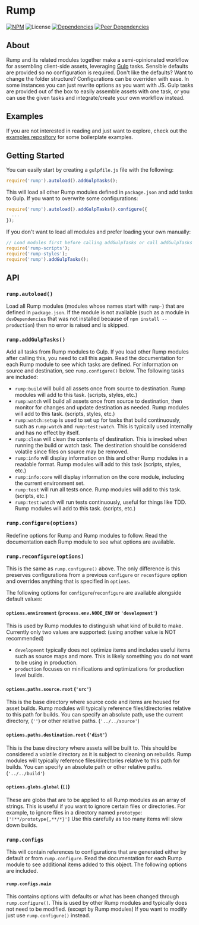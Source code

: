 # Rump
[![NPM](http://img.shields.io/npm/v/rump.svg?style=flat-square)](https://www.npmjs.org/package/rump)
![License](http://img.shields.io/npm/l/rump.svg?style=flat-square)
[![Dependencies](http://img.shields.io/david/rumps/rump.svg?style=flat-square)](https://david-dm.org/rumps/rump)
[![Peer Dependencies](http://img.shields.io/david/peer/rumps/rump.svg?style=flat-square)](https://david-dm.org/rumps/rump#info=peerDependencies)


## About
Rump and its related modules together make a semi-opinionated workflow for
assembling client-side assets, leveraging [Gulp](http://gulpjs.com/) tasks.
Sensible defaults are provided so no configuration is required. Don't like the
defaults? Want to change the folder structure? Configurations can be overriden
with ease. In some instances you can just rewrite options as you want with JS.
Gulp tasks are provided out of the box to easily assemble assets with one
task, or you can use the given tasks and integrate/create your own workflow
instead.


## Examples
If you are not interested in reading and just want to explore, check out the
[examples repository](https://github.com/rumps/examples) for some boilerplate
examples.


## Getting Started
You can easily start by creating a `gulpfile.js` file with the following:

```js
require('rump').autoload().addGulpTasks();
```

This will load all other Rump modules defined in `package.json` and add tasks
to Gulp. If you want to overwrite some configurations:

```js
require('rump').autoload().addGulpTasks().configure({
  ...
});
```

If you don't want to load all modules and prefer loading your own manually:

```js
// Load modules first before calling addGulpTasks or call addGulpTasks again
require('rump-scripts');
require('rump-styles');
require('rump').addGulpTasks();
```


## API

### `rump.autoload()`
Load all Rump modules (modules whose names start with `rump-`) that are defined
in `package.json`. If the module is not available (such as a module in
`devDependencies` that was not installed because of `npm install --production`)
then no error is raised and is skipped.

### `rump.addGulpTasks()`
Add all tasks from Rump modules to Gulp. If you load other Rump modules after
calling this, you need to call this again. Read the documentation for each Rump
module to see which tasks are defined. For information on source and
destination, see `rump.configure()` below. The following tasks are included:
- `rump:build` will build all assets once from source to destination. Rump
  modules will add to this task. (scripts, styles, etc.)
- `rump:watch` will build all assets once from source to destination, then
  monitor for changes and update destination as needed. Rump modules will add
  to this task. (scripts, styles, etc.)
- `rump:watch:setup` is used to set up for tasks that build continuously, such as
  `rump:watch` and `rump:test:watch`. This is typically used internally and has no
  effect by itself.
- `rump:clean` will clean the contents of destination. This is invoked when
  running the build or watch task. The destination should be considered
  volatile since files on source may be removed.
- `rump:info` will display information on this and other Rump modules in a
  readable format. Rump modules will add to this task (scripts, styles, etc.)
- `rump:info:core` will display information on the core module, including the
  current environment set.
- `rump:test` will run all tests once. Rump modules will add to this task.
  (scripts, etc.)
- `rump:test:watch` will run tests continuously, useful for things like TDD.
  Rump modules will add to this task. (scripts, etc.)

### `rump.configure(options)`
Redefine options for Rump and Rump modules to follow. Read the documentation
each Rump module to see what options are available.

### `rump.reconfigure(options)`
This is the same as `rump.configure()` above. The only difference is this
preserves configurations from a previous `configure` or `reconfigure` option
and overrides anything that is specified in `options`.

The following options for `configure`/`reconfigure` are available alongside
default values:

#### `options.environment` (`process.env.NODE_ENV` or `'development'`)
This is used by Rump modules to distinguish what kind of build to make.
Currently only two values are supported: (using another value is NOT
recommended)
- `development` typically does not optimize items and includes useful items
  such as source maps and more. This is likely something you do not want to be
  using in production.
- `production` focuses on minifications and optimizations for production level
  builds.

#### `options.paths.source.root` (`'src'`)
This is the base directory where source code and items are housed for asset
builds. Rump modules will typically reference files/directories relative to
this path for builds. You can specify an absolute path, use the current
directory, (`''`) or other relative paths. (`'../../source'`)

#### `options.paths.destination.root` (`'dist'`)
This is the base directory where assets will be built to. This should be
considered a volatile directory as it is subject to cleaning on rebuilds. Rump
modules will typically reference files/directories relative to this path for
builds. You can specify an absolute path or other relative paths.
(`'../../build'`)

#### `options.globs.global` (`[]`)
These are globs that are to be applied to all Rump modules as an array of
strings. This is useful if you want to ignore certain files or directories. For
example, to ignore files in a directory named `prototype`:
`['!**/prototype{,**/*}']` Use this carefully as too many items will slow down
builds.

### `rump.configs`
This will contain references to configurations that are generated either by
default or from `rump.configure`. Read the documentation for each Rump module
to see additional items added to this object. The following options are
included.

#### `rump.configs.main`
This contains options with defaults or what has been changed through
`rump.configure()`. This is used by other Rump modules and typically does not
need to be modified. (except by Rump modules) If you want to modify just use
`rump.configure()` instead.
